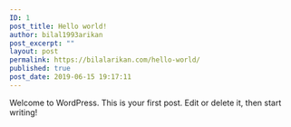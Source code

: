 ```yaml
---
ID: 1
post_title: Hello world!
author: bilal1993arikan
post_excerpt: ""
layout: post
permalink: https://bilalarikan.com/hello-world/
published: true
post_date: 2019-06-15 19:17:11
---
```

<!-- wp:paragraph -->
<p>Welcome to WordPress. This is your first post. Edit or delete it, then start writing!</p>
<!-- /wp:paragraph -->